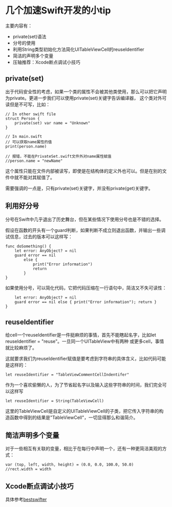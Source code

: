 # 几个加速Swift开发的小tip

主要内容有：

- private(set)语法
- 分号的使用
- 利用String类型初始化方法简化UITableViewCell的reuseIdentifier
- 简洁的声明多个变量
- 压轴推荐：Xcode断点调试小技巧

## private(set)
出于代码安全性的考虑，如果一个类的属性不会被其他类使用，那么可以把它声明为private。更进一步我们可以使用private(set)关键字告诉编译器，
这个类对外可读但是不可写，比如：
```
// In other swift file
struct Person {
    private(set) var name = "Unknown"
}

// In main.swift
// 可以获取name属性的值
print(person.name)

// 报错，不能在PrivateSet.swift文件外对name属性赋值
//person.name = "newName"
```
这个属性只能在文件内部被读写，即使是在结构体的定义外也可以。但是在别的文件中就不能对其赋值了。

需要强调的一点是，只有private(set)关键字，并没有private(get)关键字。


## 利用好分号

分号在Swift中几乎退出了历史舞台，但在某些情况下使用分号也是不错的选择。

假设在函数的开头有一个guard判断，如果判断不成立则退出函数，并输出一些调试信息，过去的版本可以这样写：
```
func doSomething() {
    let error: AnyObject? = nil
    guard error == nil
        else {
            print("Error information")
            return
        }
}
```
如果使用分号，可以简化代码，它把代码压缩在一行语句中，简洁又不失可读性：
```func doSomething() {
    let error: AnyObject? = nil
    guard error == nil else { print("Error information"); return }
}
```

## reuseIdentifier
给cell一个reuseIdentifier是一件挺麻烦的事情，首先不能瞎起名字，比如let reuseIdentifier = "reuse"。一旦同一个UITableView中有两种
或更多cell，事情就比较麻烦了。

这就要求我们为reuseIdentifier赋值是要考虑到字符串的具体含义，比如代码可能是这样的：
```
let reuseIdentifier = "TableViewCommentCellIndentifer"
```

作为一个喜欢偷懒的人，为了节省起名字以及输入这些字符串的时间，我们完全可以这样写
```
let reuseIdentifier = String(TableViewCell)
```
这里的TableViewCell是自定义的UITableViewCell的子类，把它传入字符串的构造函数中得到的结果是"TableViewCell"，一切显得那么和谐简介。

## 简洁声明多个变量

对于一些相互有关联的变量，相比于在每行中声明一个，还有一种更简洁美观的方式：
```
var (top, left, width, height) = (0.0, 0.0, 100.0, 50.0)
//rect.width = width
```

## Xcode断点调试小技巧
具体参考[bestswifter](http://www.jianshu.com/p/5ebd5e8ecf60)





